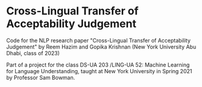 # Cross-Lingual Transfer of Acceptability Judgement
Code for the NLP research paper "Cross-Lingual Transfer of Acceptability Judgement" by Reem Hazim and Gopika Krishnan (New York University Abu Dhabi, class of 2023)  

Part of a project for the class DS-UA 203 /LING-UA 52: Machine Learning for Language Understanding, taught at New York University in Spring 2021 by Professor Sam Bowman.
